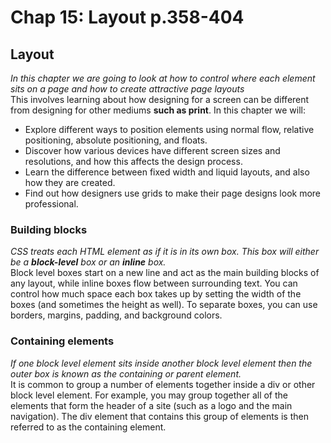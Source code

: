 # Chap 15: Layout p.358-404

## Layout

*In this chapter we are going to look at how to control where each element sits on a page and how to create attractive page layouts*  
This involves learning about how designing for a screen can be different from designing for other mediums **such as print**. In this chapter we will:  
- Explore different ways to position elements using normal flow, relative positioning, absolute positioning, and floats.
- Discover how various devices have different screen sizes and resolutions, and how this affects the design process.
- Learn the difference between fixed width and liquid layouts, and also how they are created.
- Find out how designers use grids to make their page designs look more professional.

### Building blocks

*CSS treats each HTML element as if it is in its own box. This box will either be a **block-level** box or an **inline** box.*  
Block level boxes start on a new line and act as the main building blocks of any layout, while inline boxes flow between surrounding text. You can control how much space each box takes up by setting the width of the boxes (and sometimes the height as well). To separate boxes, you can use borders, margins, padding, and background colors.

### Containing elements

*If one block level element sits inside another block level element then the outer box is known as the containing or parent element.*  
It is common to group a number of elements together inside a div or other block level element. For example, you may group together all of the elements that form the header of a site (such as a logo and the main navigation). The div element that contains this group of elements is then referred to as the containing element.

